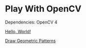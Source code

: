 # Play With OpenCV

Dependencies: OpenCV 4

[Hello, World!](./helloworld)

[Draw Geometric Patterns](./draw)
